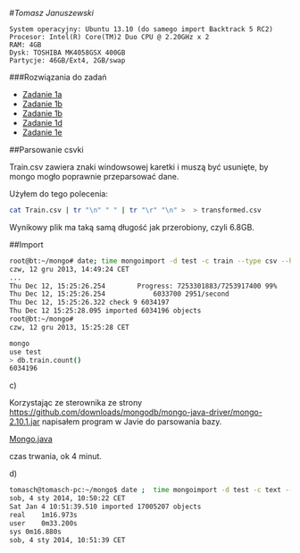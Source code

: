 #*Tomasz Januszewski*

```
System operacyjny: Ubuntu 13.10 (do samego import Backtrack 5 RC2)
Procesor: Intel(R) Core(TM)2 Duo CPU @ 2.20GHz x 2
RAM: 4GB
Dysk: TOSHIBA MK4058GSX 400GB
Partycje: 46GB/Ext4, 2GB/swap
```

###Rozwiązania do zadań

* [Zadanie 1a](#zad1a)
* [Zadanie 1b](#zad1b)
* [Zadanie 1b](#zad1c)
* [Zadanie 1d](#zad1d)
* [Zadanie 1e](#zad1e)


##Parsowanie csvki

Train.csv zawiera znaki windowsowej karetki i muszą być usunięte, by mongo mogło poprawnie przeparsować dane.

Użyłem do tego polecenia:

```sh
cat Train.csv | tr "\n" " " | tr "\r" "\n" >  > transformed.csv
```

Wynikowy plik ma taką samą długość jak przerobiony, czyli 6.8GB.

##Import


```sh
root@bt:~/mongo# date; time mongoimport -d test -c train --type csv --headerline --file transformed.csv ; date
czw, 12 gru 2013, 14:49:24 CET
...
Thu Dec 12, 15:25:26.254 		Progress: 7253301883/7253917400	99%
Thu Dec 12, 15:25:26.254 			6033700	2951/second
Thu Dec 12, 15:25:26.322 check 9 6034197
Thu Dec 12 15:25:28.095 imported 6034196 objects
root@bt:~/mongo# 
czw, 12 gru 2013, 15:25:28 CET
```

```sh
mongo
use test
> db.train.count()
6034196
```
c)

Korzystając ze sterownika ze strony https://github.com/downloads/mongodb/mongo-java-driver/mongo-2.10.1.jar napisałem program w Javie do parsowania bazy.

[Mongo.java](../../scripts/tjanuszewski/Mongo.java)

czas trwania, ok 4 minut.


d)

```sh
tomasch@tomasch-pc:~/mongo$ date ;  time mongoimport -d test -c text --type csv --headerline --file text8 ; date
sob, 4 sty 2014, 10:50:22 CET
Sat Jan 4 10:51:39.510 imported 17005207 objects
real	1m16.973s
user	0m33.200s
sys	0m16.880s
sob, 4 sty 2014, 10:51:39 CET
```
